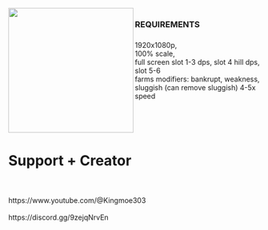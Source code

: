 <br clear="both">

<img align="left" height="250" src="https://img.youtube.com/vi/QGzmfxKE_Tk/maxresdefault.jpg"  />

###

<h3 align="left">REQUIREMENTS</h3>

###

<p align="left">1920x1080p, <br>100% scale, <br>full screen slot 1-3 dps, slot 4 hill dps, slot 5-6 <br>farms modifiers: bankrupt, weakness, sluggish (can remove sluggish) 4-5x speed</p>

###

<br clear="both">

<h1 align="left">Support + Creator</h1>

###

<br clear="both">

<p align="left">https://www.youtube.com/@Kingmoe303<br><br>https://discord.gg/9zejqNrvEn</p>

###
